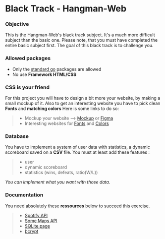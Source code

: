 # Black Track - Hangman-Web

### Objective

This is the Hangman-Web's black track subject. It's  a much more difficult subject than the basic one.
Please note, that you must have completed the entire basic subject first. The goal of this black track is to challenge you.
<br>

### Allowed packages

- Only the [standard go](https://golang.org/pkg/) packages are allowed
- No use **Framework HTML/CSS**

### CSS is your friend

For this project you will have to design a bit more your website, by making a small mockup of it.
Also to get an interesting website you have to pick clean **Fonts** and **matching colors**
Here is some links to do so:
> - Mockup your website --> [Mockup](https://www.mockupworld.co/) or [Figma](https://www.figma.com/fr/)
> - Interesting websites for [Fonts](https://www.fontpair.co/) and [Colors](https://coolors.co/)

### Database

You have to implement a system of user data with statistics, a dynamic scoreboard saved on a **CSV** file.
You must at least add these features :
> - user
> - dynamic scoreboard
> - statistics (wins, defeats, ratio(W/L))

*You can implement what you want with those data.*

### Documentation

You need absolutely these **ressources** below to succeed this exercise.

> - [Spotify API](https://developer.spotify.com/documentation/web-api/)
> - [Some Maps API](https://rapidapi.com/blog/top-map-apis/)
> - [SQLite page](https://www.sqlite.org/index.html)
> - [bcrypt](https://pkg.go.dev/golang.org/x/crypto/bcrypt)